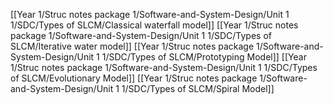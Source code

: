 
[[Year 1/Struc notes package 1/Software-and-System-Design/Unit 1 1/SDC/Types of SLCM/Classical waterfall model]]
[[Year 1/Struc notes package 1/Software-and-System-Design/Unit 1 1/SDC/Types of SLCM/Iterative water model]]
[[Year 1/Struc notes package 1/Software-and-System-Design/Unit 1 1/SDC/Types of SLCM/Prototyping Model]]
[[Year 1/Struc notes package 1/Software-and-System-Design/Unit 1 1/SDC/Types of SLCM/Evolutionary Model]]
[[Year 1/Struc notes package 1/Software-and-System-Design/Unit 1 1/SDC/Types of SLCM/Spiral Model]]

